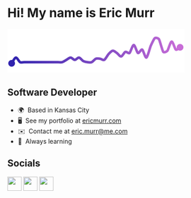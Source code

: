 Hi! My name is Eric Murr
=================================================================================================================================

<img src="https://raw.githubusercontent.com/ericmurr/ericmurr/main/github.svg" />

Software Developer
------------------------------

*   🌍  Based in Kansas City
*   🖥️  See my portfolio at [ericmurr.com](http://www.ericmurr.com)
*   ✉️  Contact me at [eric.murr@me.com](mailto:eric.murr@me.com)
*   🧠  Always learning 

Socials
------------------------------

<p align="left">
<a href="https://www.github.com/ericmurr" target="_blank" rel="noreferrer"><img src="https://raw.githubusercontent.com/danielcranney/readme-generator/main/public/icons/socials/github-dark.svg" width="32" height="32" /></a>
<a href="https://www.linkedin.com/in/ericmurr" target="_blank" rel="noreferrer"><img src="https://raw.githubusercontent.com/danielcranney/readme-generator/main/public/icons/socials/linkedin.svg" width="32" height="32" /></a>
<a href="https://www.twitter.com/ericmurr" target="_blank" rel="noreferrer"><img src="https://raw.githubusercontent.com/danielcranney/readme-generator/main/public/icons/socials/twitter.svg" width="32" height="32" /></a>
</p>
